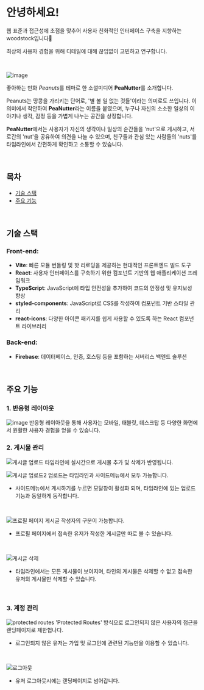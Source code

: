 # 안녕하세요!

웹 표준과 접근성에 초점을 맞추어 사용자 친화적인 인터페이스 구축을 지향하는 woodstock입니다🫡

최상의 사용자 경험을 위해 디테일에 대해 끊임없이 고민하고 연구합니다.

<br>

![image](https://github.com/Stilllee/nwitter/assets/108785772/89db38e6-4d9e-4d65-914e-248d7a99ffd8)
<br>

좋아하는 만화 *Peanuts*를 테마로 한 소셜미디어 **PeaNutter**를 소개합니다.

Peanuts는 땅콩을 가리키는 단어로, '별 볼 일 없는 것들'이라는 의미로도 쓰입니다.
이 의미에서 착안하여 **PeaNutter**라는 이름을 붙였으며, 누구나 자신의 소소한 일상의 이야기나 생각, 감정 등을 가볍게 나누는 공간을 상징합니다.

**PeaNutter**에서는 사용자가 자신의 생각이나 일상의 순간들을 'nut'으로 게시하고, 서로간의 'nut'을 공유하여 의견을 나눌 수 있으며, 친구들과 관심 있는 사람들의 'nuts'를 타임라인에서 간편하게 확인하고 소통할 수 있습니다.

<br>

## 목차
- [기술 스택](#기술-스택)
- [주요 기능](#주요-기능)
<br>

## 기술 스택
### Front-end:
- **Vite**: 빠른 모듈 번들링 및 핫 리로딩을 제공하는 현대적인 프론트엔드 빌드 도구
- **React**: 사용자 인터페이스를 구축하기 위한 컴포넌트 기반의 웹 애플리케이션 프레임워크
- **TypeScript**: JavaScript에 타입 안전성을 추가하여 코드의 안정성 및 유지보성 향상
- **styled-components**: JavaScript로 CSS를 작성하여 컴포넌트 기반 스타일 관리
- **react-icons**: 다양한 아이콘 패키지를 쉽게 사용할 수 있도록 하는 React 컴포넌트 라이브러리
  
### Back-end:
- **Firebase**: 데이터베이스, 인증, 호스팅 등을 포함하는 서버리스 백엔드 솔루션

<br>

## 주요 기능
### 1. 반응형 레이아웃
![image](https://github.com/Stilllee/nwitter/assets/108785772/39977a64-7f5a-47d2-a8f4-0494f67cf1ef)
반응형 레이아웃을 통해 사용자는 모바일, 태블릿, 데스크탑 등 다양한 화면에서 원활한 사용자 경험을 얻을 수 있습니다.
<br>

### 2. 게시물 관리
![게시글 업로드](https://github.com/Stilllee/nwitter/assets/108785772/b901bc5c-8926-4938-b064-6d3155dc0fff)
타임라인에 실시간으로 게시물 추가 및 삭제가 반영됩니다.
<br>

![게시글 업로드2](https://github.com/Stilllee/nwitter/assets/108785772/934a52fa-5a50-49ea-86d8-438e47fada0c)
업로드는 타임라인과 사이드메뉴에서 모두 가능합니다.
- 사이드메뉴에서 게시하기를 누르면 모달창이 활성화 되며, 타임라인에 있는 업로드 기능과 동일하게 동작합니다.
<br>

![프로필 페이지](https://github.com/Stilllee/nwitter/assets/108785772/e511c3af-ff95-4973-aab3-7f9c22a09cf3)
게시글 작성자의 구분이 가능합니다.
- 프로필 페이지에서 접속한 유저가 작성한 게시글만 따로 볼 수 있습니다.
<br>

![게시글 삭제](https://github.com/Stilllee/nwitter/assets/108785772/93f460c6-4c7c-4dbf-979c-875df7e40c40)
- 타임라인에서는 모든 게시물이 보여지며, 타인의 게시물은 삭제할 수 없고 접속한 유저의 게시물만 삭제할 수 있습니다.
<br>
 
### 3. 계정 관리
![protected routes](https://github.com/Stilllee/nwitter/assets/108785772/a534e440-f45c-4ee2-a4dc-01506a35c31a)
'Protected Routes' 방식으로 로그인되지 않은 사용자의 접근을 랜딩페이지로 제한헙나다.
- 로그인되지 않은 유저는 가입 및 로그인에 관련된 기능만을 이용할 수 있습니다.
<br>

![로그아웃](https://github.com/Stilllee/nwitter/assets/108785772/5c354343-0e86-437e-bd85-3104d66ba66b)
- 유저 로그아웃시에는 랜딩페이지로 넘어갑니다.
